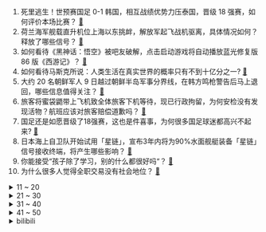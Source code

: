 1. 死里逃生！世预赛国足 0-1 韩国，相互战绩优势力压泰国，晋级 18 强赛，如何评价本场比赛？ [:link:](https://www.zhihu.com/question/658635911)
2. 荷兰海军舰载直升机位上海以东挑衅，解放军起飞战机驱离，具体情况如何？释放了哪些信号？ [:link:](https://www.zhihu.com/question/658651265)
3. 如何看待《黑神话：悟空》被吧友破解，点击启动游戏将自动播放蓝光修复版 86 版《西游记》？ [:link:](https://www.zhihu.com/question/658573383)
4. 如何看待马斯克所说：人类生活在真实世界的概率只有不到十亿分之一? [:link:](https://www.zhihu.com/question/658504787)
5. 大约 20 名朝鲜军人 9 日越过朝鲜半岛军事分界线，在韩方鸣枪警告后马上退回，哪些信息值得关注？ [:link:](https://www.zhihu.com/question/658664189)
6. 旅客将蜜袋鼯带上飞机致全体旅客下机等待，现已行政拘留，为何安检没有发现活物？航班应该对旅客赔偿道歉吗？ [:link:](https://www.zhihu.com/question/658632692)
7. 国足还是如愿晋级了18强赛，这也是件喜事，为何很多国足球迷都高兴不起来? [:link:](https://www.zhihu.com/question/658670234)
8. 日本海上自卫队开始试用「星链」，宣布3年内将为90%水面舰艇装备「星链」信号接收终端，将产生哪些影响？ [:link:](https://www.zhihu.com/question/658611213)
9. 你能接受“孩子除了学习，别的什么都很好吗“？ [:link:](https://www.zhihu.com/question/658312153)
10. 为什么很多人觉得全职交易没有社会地位？ [:link:](https://www.zhihu.com/question/658185251)
<details>
<summary>11 ~ 20</summary>

11. 欧洲议会选举结果出炉后，法国宣布「解散议会」「比利时首相辞职」，还将引发哪些影响？ [:link:](https://www.zhihu.com/question/658634642)
12. 如何看待哈工大未来英才计划年薪 20 万+事业编合同招收已获本博连读资格的大四本科生，政策吸引力大吗？ [:link:](https://www.zhihu.com/question/658462005)
13. 没读过高中，没高考过，很遗憾怎么办呢？ [:link:](https://www.zhihu.com/question/658309945)
14. 如何看待《黑神话:悟空》开启预售后，豆瓣将其过往评分记录重置？ [:link:](https://www.zhihu.com/question/658566104)
15. 如果黑悟空发售后大获全胜，会不会在中国掀起制作3A大作的热潮？ [:link:](https://www.zhihu.com/question/420336106)
16. 泰国 3-1 战胜新加坡，但净胜关系不敌国足，国足惊险晋级 18 强赛，怎样看待国足未来比赛的前景？ [:link:](https://www.zhihu.com/question/658671091)
17. 如何看待 Gala 回应幽梦 BUG 事件「不卡 BUG 是职业选手最基本的素质，其他没什么想说的」？ [:link:](https://www.zhihu.com/question/658623811)
18. 潮牌 Champion 被「抄底」，以近 15 亿美元价格被 ABG 收购，该品牌为何突然不火了？ [:link:](https://www.zhihu.com/question/658556891)
19. Leyan 称「LPL 没能进前十的队伍，选手月薪是三万，而做陪玩能月入十万」，这种差异是如何产生的？ [:link:](https://www.zhihu.com/question/658622229)
20. 如何评价甘茨宣布退出以色列战时内阁？ [:link:](https://www.zhihu.com/question/658534780)
</details>
<details>
<summary>21 ~ 30</summary>

21. 严重纠结中，究竟是隔日跑科学，还是每天跑健康？ [:link:](https://www.zhihu.com/question/656819662)
22. 历史上，当新技术涌现而出，人们为何总是首先会以害怕、担忧等抵制情绪来面对？ [:link:](https://www.zhihu.com/question/657443375)
23. 如何打造一个强大的内心？ [:link:](https://www.zhihu.com/question/654198770)
24. 有什么瞬间让你觉得你的宠物给你的爱是无条件的？ [:link:](https://www.zhihu.com/question/652622408)
25. 当年，你高考时，有家长陪考吗？ [:link:](https://www.zhihu.com/question/658470508)
26. 成年长大后你悟出了什么道理？ [:link:](https://www.zhihu.com/question/658510007)
27. 为什么钢筋放太多了反而不好？ [:link:](https://www.zhihu.com/question/588629540)
28. 苹果 Vision Pro 国行版将于 6 月 28 日正式发售，你对此产品有何期待？ [:link:](https://www.zhihu.com/question/658589913)
29. 中山大学什么时候能成为top3? [:link:](https://www.zhihu.com/question/655666874)
30. 有什么颜色淡又不至于寡淡的口红？ [:link:](https://www.zhihu.com/question/268852359)
</details>
<details>
<summary>31 ~ 40</summary>

31. 如何看待NCAA名帅丹-赫尔利拒绝担任湖人主帅？ [:link:](https://www.zhihu.com/question/658612863)
32. 如果可以回到高三，你会不会珍惜机会，考个好大学? [:link:](https://www.zhihu.com/question/657830041)
33. 把世界上最甜和最苦的食物混在一起，会发生什么？ [:link:](https://www.zhihu.com/question/657329919)
34. 哲学与数学有什么关系？ [:link:](https://www.zhihu.com/question/655505242)
35. 高温天气来袭，多地可达 40℃ 以上，官方提醒谨防热射病，如何预防热射病？有哪些降温妙招？ [:link:](https://www.zhihu.com/question/658636066)
36. 星链系统到底强不强？ [:link:](https://www.zhihu.com/question/393114442)
37. 杭州有哪些地方可以一个人安安静静的待一天？ [:link:](https://www.zhihu.com/question/504314857)
38. 「原谅」真的能减轻原生家庭带给我们的伤痛吗？ [:link:](https://www.zhihu.com/question/657943580)
39. 如何评价契诃夫的《贼》？ [:link:](https://www.zhihu.com/question/658309405)
40. 如何评价崩坏星穹铁道千星纪游pv：《此刻，在同一片星空下》? [:link:](https://www.zhihu.com/question/658624382)
</details>
<details>
<summary>41 ~ 50</summary>

41. 哪些现代诗歌惊到了你，看到了就想把它背下来？ [:link:](https://www.zhihu.com/question/44822342)
42. 外国人第一次来中国是什么体验？ [:link:](https://www.zhihu.com/question/566182601)
43. 是否存在均匀的奇数面骰子？ [:link:](https://www.zhihu.com/question/654589107)
44. 高考结束了，现在该干嘛? [:link:](https://www.zhihu.com/question/658558558)
45. OMG 官宣 Cube 以自由人身份离队结束闹剧，这一事件有哪些信息值得关注？ [:link:](https://www.zhihu.com/question/658623905)
46. 奇拉比真的打败了鹰佐吗？天照烧的是八尾本体还是尾巴？ [:link:](https://www.zhihu.com/question/413698395)
47. 凯特王妃为缺席英国皇家阅兵仪式彩排道歉，有哪些信息值得关注？ [:link:](https://www.zhihu.com/question/658535801)
48. 假如有一根可以无限燃烧的火柴可以把整个地球的水烧开吗？ [:link:](https://www.zhihu.com/question/658541760)
49. 想入股市，有什么意见给新手吗？ [:link:](https://www.zhihu.com/question/658058320)
50. 去哪些旅行地时，你曾感觉「此刻置身于历史中」？ [:link:](https://www.zhihu.com/question/658212019)
</details><details>
<summary>bilibili</summary>

</details>